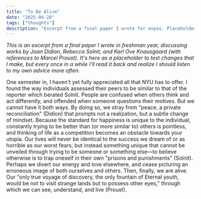 ```yaml
---
title: "To Be Alive"
date: "2025-04-28"
tags: ["thoughts"]
description: "Excerpt from a final paper I wrote for expos. Placeholder for testing purposes."
---
```


*This is an excerpt from a final paper I wrote in freshman year, discussing works by Joan Didion, Rebecca Solnit, and Karl Ove Knausgaard (with references to Marcel Proust). It's here as a placeholder to test changes that I make, but every once in a while I'll read it back and realize I should listen to my own advice more often.*

One semester in, I haven't yet fully appreciated all that NYU has to offer. I found the way individuals assessed their peers to be similar to that of the reporter which berated Solnit. People are confused when others think and act differently, and offended when someone questions their motives. But we cannot have it both ways. By doing so, we stray from "peace, a private reconciliation" (Didion) that prompts not a realization, but a subtle change of mindset. Because the standard for happiness is unique to the individual, constantly trying to be better than (or more similar to) others is pointless, and thinking of life as a competition becomes an obstacle towards your utopia. Our lives will never be identical to the success we dream of or as horrible as our worst fears, but instead something unique that cannot be unveiled through trying to be someone or something else—to believe otherwise is to trap oneself in their own "prisons and punishments" (Solnit). Perhaps we divert our energy and love elsewhere, and cease picturing an erroneous image of both ourselves and others. Then, finally, we are alive. Our "only true voyage of discovery, the only fountain of Eternal youth, would be not to visit strange lands but to possess other eyes," through which we can see, understand, and live (Proust).



